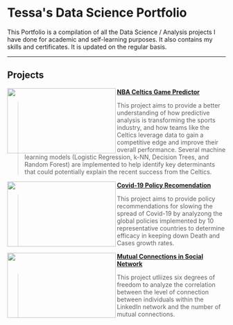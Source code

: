 # Tessa's Data Science Portfolio
This Portfolio is a compilation of all the Data Science / Analysis projects I have done for academic and self-learning purposes. It also contains my skills and certificates. It is updated on the regular basis.

---

## Projects
<img align="left" width="250" height="150" src="https://cdn.freebiesupply.com/images/large/2x/boston-celtics-logo-transparent.png"> **[NBA Celtics Game Predictor](https://github.com/tessajwu/NBA_Celtics_PredictiveAnalysis)**

>   This project aims to provide a better understanding of how predictive analysis is transforming the sports industry, and how teams like the Celtics leverage data to gain a competitive edge and improve their overall performance. Several machine learning models (Logistic Regression, k-NN, Decision Trees, and Random Forest) are implemented to help identify key determinants that could potentially explain the recent success from the Celtics.  

<img align="left" width="250" height="150" src="https://cdn.centraljersey.com/wp-content/uploads/sites/26/2020/03/covid-19-4960254_1920.png"> **[Covid-19 Policy Recomendation](https://github.com/tessajwu/Covid-19_Policy_Reccomendation)**

> This project aims to provide policy recommendations for slowing the spread of Covid-19 by analyzong the global policies implemented by 10 representative countries to determine efficacy in keeping down Death and Cases growth rates.

>
<img align="left" width="250" height="150" src="https://blog-c7ff.kxcdn.com/blog/wp-content/uploads/2017/02/blog_image-01-2.jpg"> **[Mutual Connections in Social Network](https://github.com/tessajwu/Covid-19_Policy_Reccomendation)**

>   This project utliizes six degrees of freedom to analyze the correlation between the level of connection between individuals within the LinkedIn network and the number of mutual connections. 
